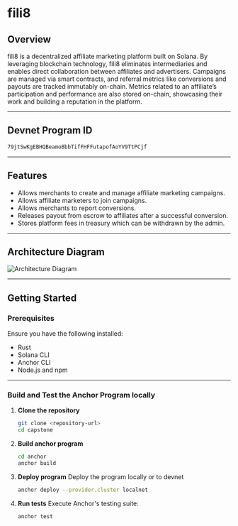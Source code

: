 # fili8

## Overview  
fili8 is a decentralized affiliate marketing platform built on Solana. By leveraging blockchain technology, fili8 eliminates intermediaries and enables direct collaboration between affiliates and advertisers. Campaigns are managed via smart contracts, and referral metrics like conversions and payouts are tracked immutably on-chain. Metrics related to an affiliate’s participation and performance are also stored on-chain, showcasing their work and building a reputation in the platform.

---

## Devnet Program ID
```bash
79jtSwKgEBHQBeamoBbbTifFHFFutapofAoYV9TtPCjf
```
---

## Features  
- Allows merchants to create and manage affiliate marketing campaigns.
- Allows affiliate marketers to join campaigns.
- Allows merchants to report conversions.
- Releases payout from escrow to affiliates after a successful conversion.
- Stores platform fees in treasury which can be withdrawn by the admin.
---

## Architecture Diagram

![Architecture Diagram](https://raw.githubusercontent.com/bidhan-a/Q1_25_Builder_bidhan-a/refs/heads/main/capstone/documents/Architecture_Diagram.png)

---


## Getting Started  

### Prerequisites  
Ensure you have the following installed:  
- Rust
- Solana CLI
- Anchor CLI
- Node.js and npm

---

### Build and Test the Anchor Program locally

1. **Clone the repository**  
   ```bash
   git clone <repository-url>
   cd capstone
   ```
   
2. **Build anchor program**
    ```bash
    cd anchor
    anchor build
    ```

3. **Deploy program**
Deploy the program locally or to devnet
   ```bash
   anchor deploy --provider.cluster localnet
   ```

4. **Run tests**
Execute Anchor's testing suite:
    ```bash
    anchor test
    ```